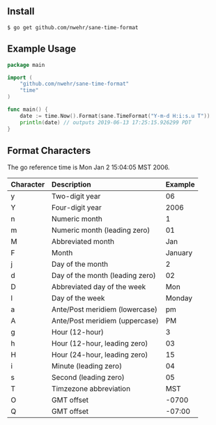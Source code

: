 ## Install ##

```
$ go get github.com/nwehr/sane-time-format
```

## Example Usage ##

```go
package main

import (
	"github.com/nwehr/sane-time-format"
	"time"
)

func main() {
	date := time.Now().Format(sane.TimeFormat("Y-m-d H:i:s.u T"))
	println(date) // outputs 2019-06-13 17:25:15.926299 PDT
}
```

## Format Characters ##

The go reference time is Mon Jan 2 15:04:05 MST 2006.

| Character | Description | Example |
| :-------- | :---------- | :------ |
| y | Two-digit year | 06 |
| Y | Four-digit year | 2006 |
| n | Numeric month | 1 |
| m | Numeric month (leading zero) | 01 |
| M | Abbreviated month | Jan |
| F | Month | January |
| j | Day of the month | 2 |
| d | Day of the month (leading zero) | 02 |
| D | Abbreviated day of the week | Mon |
| l | Day of the week | Monday |
| a | Ante/Post meridiem (lowercase) | pm |
| A | Ante/Post meridiem (uppercase) | PM |
| g | Hour (12-hour) | 3 |
| h | Hour (12-hour, leading zero) | 03 |
| H | Hour (24-hour, leading zero) | 15 |
| i | Minute (leading zero) | 04 |
| s | Second (leading zero) | 05 |
| T | Timzezone abbreviation | MST |
| O | GMT offset | -0700 |
| Q | GMT offset | -07:00 |